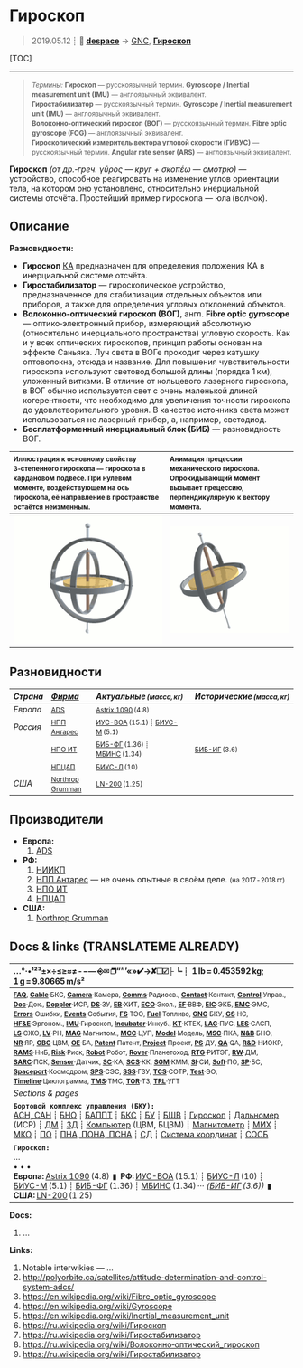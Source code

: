 # Гироскоп
> 2019.05.12 ┊ **🚀 [despace](index.md)** → [GNC](gnc.md), **[Гироскоп](imu.md)**

[TOC]

---

> <small>*Термины:* **Гироскоп** — русскоязычный термин. **Gyroscope / Inertial measurement unit (IMU)** — англоязычный эквивалент.</small>  
> <small>**Гиростабилизатор** — русскоязычный термин. **Gyroscope / Inertial measurement unit (IMU)** — англоязычный эквивалент.</small>  
> <small>**Волоконно‑оптический гироскоп (ВОГ)** — русскоязычный термин. **Fibre optic gyroscope (FOG)** — англоязычный эквивалент.</small>  
> <small>**Гироскопический измеритель вектора угловой скорости (ГИВУС)** — русскоязычный термин. **Angular rate sensor (ARS)** — англоязычный эквивалент.</small>

**Гироскоп** *(от др.‑греч. γῦρος — круг + σκοπέω — смотрю)* — устройство, способное реагировать на изменение углов ориентации тела, на котором оно установлено, относительно инерциальной системы отсчёта. Простейший пример гироскопа — юла (волчок).



## Описание
**Разновидности:**

   - **Гироскоп** [КА](sc.md) предназначен для определения положения КА в инерциальной системе отсчёта.
   - **Гиростабилизатор** — гироскопическое устройство, предназначенное для стабилизации отдельных объектов или приборов, а также для определения угловых отклонений объектов.
   - **Волоконно‑оптический гироскоп (ВОГ)**, англ. **Fibre optic gyroscope** — оптико‑электронный прибор, измеряющий абсолютную (относительно инерциального пространства) угловую скорость. Как и у всех оптических гироскопов, принцип работы основан на эффекте Саньяка. Луч света в ВОГе проходит через катушку оптоволокна, отсюда и название. Для повышения чувствительности гироскопа используют световод большой длины (порядка 1 км), уложенный витками. В отличие от кольцевого лазерного гироскопа, в ВОГ обычно используется свет с очень маленькой длиной когерентности, что необходимо для увеличения точности гироскопа до удовлетворительного уровня. В качестве источника света может использоваться не лазерный прибор, а, например, светодиод.
   - **Бесплатформенный инерциальный блок (БИБ)** — разновидность ВОГ.

| <small>Иллюстрация к основному свойству 3‑степенного гироскопа — гироскопа в кардановом подвесе. При нулевом моменте, воздействующем на ось гироскопа, её направление в пространстве остаётся неизменным.</small>  | <small>Анимация прецессии механического гироскопа. Опрокидывающий момент вызывает прецессию, перпендикулярную к вектору момента.</small>  |
|:--|:--|
| ![](f/imu/gyroscope_operation.gif)  | ![](f/imu/gyroscope_precession.gif)  |



## Разновидности
|*Страна*|*[Фирма](contact.md)*|*Актуальные <small>(масса, кг)</small>*|*Исторические <small>(масса, кг)</small>*|
|:--|:--|:--|:--|
|*Европа*| <small>[ADS](zz_ads.md)</small>  | <small>[Astrix 1090](astrix_1090.md) (4.8)</small>  |  |
|*Россия*| <small>[НПП Антарес](zz_npp_antares.md)</small>  | <small>[ИУС-ВОА](ius_voa.md) (15.1) ┊ [БИУС-М](bius_m.md) (5.1)</small>  |  |
| | <small>[НПО ИТ](zz_npoit.md)</small>  | <small>[БИБ-ФГ](bib_fg.md) (1.36) ┊ [МБИНС](mbins.md) (1.34)</small>  | <small>[БИБ-ИГ](bib_ig.md) (3.6)</small>  |
| | <small>[НПЦАП](zz_npcap.md)</small>  | <small>[БИУС-Л](bius_l.md) (10)</small>  |  |
|*США*| <small>[Northrop Grumman](zz_northrop_grumman.md)</small>  | <small>[LN-200](ln_200.md) (1.25)</small>  |  |



## Производители
   - **Европа:**
      1. [ADS](zz_ads.md)
   - **РФ:**
      1. [НИИКП](zz_niicom.md)
      1. [НПП Антарес](zz_npp_antares.md) — не очень опытные в своём деле. <small>(на 2017 ‑ 2018 гг)</small>
      1. [НПО ИТ](zz_npoit.md)
      1. [НПЦАП](zz_npcap.md)
   - **США:**
      1. [Northrop Grumman](zz_northrop_grumman.md)



<p style="page-break-after:always"> </p>

## Docs & links (TRANSLATEME ALREADY)
|…°·•¹²³±×÷≤≥≈≠ ‑ −— ⎆✉ ❐“”’«»✔→✘☐☑├┕┆ 1 lb = 0.453592 kg; 1 g = 9.80665 m/s²|
|:--|
|<small>**[FAQ](faq.md)**, **[Cable](cable.md)**·БКС, **[Camera](camera.md)**·Камера, **[Comms](comms.md)**·Радиосв., **[Contact](contact.md)**·Контакт, **[Control](control.md)**·Управ., **[Doc](doc.md)**·Док., **[Doppler](doppler.md)**·ИСР, **[DS](ds.md)**·ЗУ, **[EB](eb.md)**·ХИТ, **[ECO](ecology.md)**·Экол., **[EF](ef.md)**·ВВФ, **[ElC](elc.md)**·ЭКБ, **[EMC](emc.md)**·ЭМС, **[Errors](error.md)**·Ошибки, **[Events](event.md)**·События, **[FS](fs.md)**·ТЭО, **[Fuel](fuel.md)**·Топливо, **[GNC](gnc.md)**·БКУ, **[GS](scs.md)**·НС, **[HF&E](hfe.md)**·Эргоном., **[IMU](imu.md)**·Гироскоп, **[Incubator](incubator.md)**·Инкуб., **[KT](kt.md)**·КТЕХ, **[LAG](lag.md)**·ПУC, **[LES](les.md)**·САСП, **[LS](ls.md)**·СЖО, **[LV](lv.md)**·РН, **[MAG](mag.md)**·Магнитом., **[MCC](mcc.md)**·ЦУП, **[Model](model.md)**·Модель, **[MSC](sc.md)**·ПКА, **[N&B](nnb.md)**·БНО, **[NR](nr.md)**·ЯР, **[OBC](obc.md)**·ЦВМ, **[OE](oe.md)**·БА, **[Patent](патент.md)**·Патент, **[Project](project.md)**·Проект, **[PS](ps.md)**·ДУ, **[QA](quality.md)**·QA, **[R&D](rnd.md)**·НИОКР, **[RAMS](rams.md)**·НиБ, **[Risk](risk.md)**·Риск, **[Robot](robotics.md)**·Робот, **[Rover](rover.md)**·Планетоход, **[RTG](rtg.md)**·РИТЭГ, **[RW](rw.md)**·ДМ, **[SARC](sarc.md)**·ПСК, **[Sensor](sensor.md)**·Датчик, **[SC](sc.md)**·КА, **[SCS](scs.md)**·КК, **[SGM](sgm.md)**·КММ, **[SI](si.md)**·СИ, **[Soft](soft.md)**·ПО, **[SP](sp.md)**·БС, **[Spaceport](spaceport.md)**·Космодром, **[SPS](sps.md)**·СЭС, **[SSS](sss.md)**·ГЗУ, **[TCS](tcs.md)**·СОТР, **[Test](test.md)**·ЭО, **[Timeline](timeline.md)**·Циклограмма, **[TMS](tms.md)**·ТМС, **[TOR](tor.md)**·ТЗ, **[TRL](trl.md)**·УГТ</small>|
|*Sections & pages*|
|**`Бортовой комплекс управления (БКУ):`**<br> [АСН, САН](ans.md) ┊ [БНО](nnb.md) ┊ [БАППТ](acup.md) ┊ [БКС](cable.md) ┊ [БУ](sp.md) ┊ [БШВ](time.md) ┊ [Гироскоп](imu.md) ┊ [Дальномер](doppler.md) (ИСР) ┊ [ДМ](rw.md) ┊ [ЗД](sensor.md) ┊ [Компьютер](obc.md) (ЦВМ, БЦВМ) ┊ [Магнитометр](mag.md) ┊ [МИХ](mic.md) ┊ [МКО](mil_std_1553b.md) ┊ [ПО](soft.md) ┊ [ПНА, ПОНА, ПСНА](aiad.md) ┊ [СД](sensor.md) ┊ [Система координат](coord_sys.md) ┊ [СОСБ](spos.md) |
|**`Гироскоп:`**<br> …<br>• • •<br> **Европа:** [Astrix 1090](astrix_1090.md) (4.8)  ▮  **РФ:** [ИУС-ВОА](ius_voa.md) (15.1) ┊ [БИУС-Л](bius_l.md) (10) ┊ [БИУС-М](bius_m.md) (5.1) ┊ [БИБ-ФГ](bib_fg.md) (1.36) ┊ [МБИНС](mbins.md) (1.34) ··· *([БИБ-ИГ](bib_ig.md) (3.6))*  ▮  **США:** [LN-200](ln_200.md) (1.25) |

**Docs:**

   1. …

**Links:**

   1. Notable interwikies — …
   1. <http://polyorbite.ca/satellites/attitude-determination-and-control-system-adcs/>
   1. <https://en.wikipedia.org/wiki/Fibre_optic_gyroscope>
   1. <https://en.wikipedia.org/wiki/Gyroscope>
   1. <https://en.wikipedia.org/wiki/Inertial_measurement_unit>
   1. <https://ru.wikipedia.org/wiki/Гироскоп>
   1. <https://ru.wikipedia.org/wiki/Гиростабилизатор>
   1. <https://ru.wikipedia.org/wiki/Волоконно‑оптический_гироскоп>
   1. <https://ru.wikipedia.org/wiki/Гиростабилизатор>

